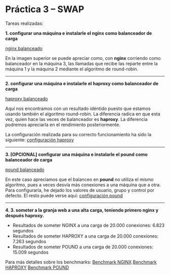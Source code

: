 <h1>Práctica 3 – SWAP</h1>
Tareas realizadas:

<b>1. configurar una máquina e instalarle el nginx como balanceador de carga</b><br>

[nginx balanceado]()

En la imagen superior se puede apreciar como, con <b>nginx</b> corriendo como balanceador en la máquina 3, las llamadas que recibe las reparte entre la máquina 1 y la máquina 2 mediante el algoritmo de round-robin.

--------------------------------------------
<b>2. configurar una máquina e instalarle el haproxy como balanceador de carga</b><br>

[haproxy balanceado]()

Aquí nos encontramos con un resultado idéntido puesto que estamos usando también el algoritmo round-robin. La diferencia radica en que esta vez, quien hace las veces de balanceador es <b>haproxy</b>. La diferencia podremos apreciarla en el rendimiento posteriormente.

La configuración realizada para su correcto funcionamiento ha sido la siguiente:
[configuración haproxy]()

--------------------------------------------
<b>3. [OPCIONAL] configurar una máquina e instalarle el pound como balanceador de carga</b><br>

[pound balanceado]()

En este caso apreciamos que el balanceo en <b>pound</b> no utiliza el mismo algoritmo, pues a veces desvía más conexiones a una máquina que a otra. Para configurarla, he dejado los valores de usuario, grupo y control por defecto. El resto puede verse aquí: [configuración pound]()

--------------------------------------------
<b>4. 3. someter a la granja web a una alta carga, teniendo primero nginx y después haproxy.</b><br>

- Resultados de someter NGINX a una carga de 20.000 conexiones: 6.823 segundos
- Resultados de someter HAPROXY a una carga de 20.000 conexiones: 7.263 segundos
- Resultados de someter POUND a una carga de 20.000 conexiones: 15.009 segundos

Para más detalles sobre los benchmarks:
[Benchmark NGINX]()
[Benchmark HAPROXY]()
[Benchmark POUND]()